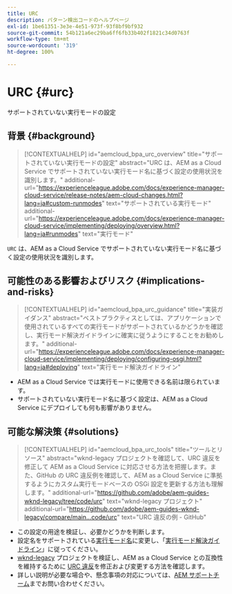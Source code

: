 ```yaml
---
title: URC
description: パターン検出コードのヘルプページ
exl-id: 1be61351-3e3e-4e51-973f-93f8bf9bf932
source-git-commit: 54b121a6ec29ba6ff6fb33b402f1821c34d0763f
workflow-type: tm+mt
source-wordcount: '319'
ht-degree: 100%

---
```


# URC {#urc}

サポートされていない実行モードの設定

## 背景 {#background}

>[!CONTEXTUALHELP]
>id="aemcloud_bpa_urc_overview"
>title="サポートされていない実行モードの設定"
>abstract="URC は、AEM as a Cloud Service でサポートされていない実行モード名に基づく設定の使用状況を識別します。"
>additional-url="https://experienceleague.adobe.com/docs/experience-manager-cloud-service/release-notes/aem-cloud-changes.html?lang=ja#custom-runmodes" text="サポートされている実行モード"
>additional-url="https://experienceleague.adobe.com/docs/experience-manager-cloud-service/implementing/deploying/overview.html?lang=ja#runmodes" text="実行モード"

`URC` は、AEM as a Cloud Service でサポートされていない実行モード名に基づく設定の使用状況を識別します。

## 可能性のある影響およびリスク {#implications-and-risks}

>[!CONTEXTUALHELP]
>id="aemcloud_bpa_urc_guidance"
>title="実装ガイダンス"
>abstract="ベストプラクティスとしては、アプリケーションで使用されているすべての実行モードがサポートされているかどうかを確認し、実行モード解決ガイドラインに確実に従うようにすることをお勧めします。"
>additional-url="https://experienceleague.adobe.com/docs/experience-manager-cloud-service/implementing/deploying/configuring-osgi.html?lang=ja#deploying" text="実行モード解決ガイドライン"

* AEM as a Cloud Service では実行モードに使用できる名前は限られています。
* サポートされていない実行モード名に基づく設定は、AEM as a Cloud Service にデプロイしても何も影響がありません。

## 可能な解決策 {#solutions}

>[!CONTEXTUALHELP]
>id="aemcloud_bpa_urc_tools"
>title="ツールとリソース"
>abstract="wknd-legacy プロジェクトを確認して、URC 違反を修正して AEM as a Cloud Service に対応させる方法を把握します。また、GitHub の URC 違反例を確認して、AEM as a Cloud Service に準拠するようにカスタム実行モードベースの OSGi 設定を更新する方法も理解します。"
>additional-url="https://github.com/adobe/aem-guides-wknd-legacy/tree/code/urc" text="wknd-legacy プロジェクト"
>additional-url="https://github.com/adobe/aem-guides-wknd-legacy/compare/main...code/urc" text="URC 違反の例 - GitHub"

* この設定の用途を検証し、必要かどうかを判断します。
* 設定名をサポートされている[実行モード名](https://experienceleague.adobe.com/docs/experience-manager-cloud-service/release-notes/aem-cloud-changes.html?lang=ja#custom-runmodes)に変更し、「[実行モード解決ガイドライン](https://experienceleague.adobe.com/docs/experience-manager-cloud-service/implementing/deploying/configuring-osgi.html?lang=ja#runmode-resolution)」に従ってください。
* [wknd-legacy](https://github.com/adobe/aem-guides-wknd-legacy/tree/code/urc) プロジェクトを検証し、AEM as a Cloud Service との互換性を維持するために [URC 違反](https://github.com/adobe/aem-guides-wknd-legacy/compare/main...code/urc)を修正および変更する方法を確認します。
* 詳しい説明が必要な場合や、懸念事項の対応については、[AEM サポートチーム](https://helpx.adobe.com/jp/enterprise/using/support-for-experience-cloud.html)までお問い合わせください。
